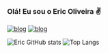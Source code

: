 
### Olá! Eu sou o Eric Oliveira ✌️

[![blog](https://img.shields.io/badge/Gmail-D14836?style=for-the-badge&logo=gmail&logoColor=white)](eriicsilva28@gmail.com)
[![blog](https://img.shields.io/badge/LinkedIn-0077B5?style=for-the-badge&logo=linkedin&logoColor=whit)](https://www.linkedin.com/in/eric-oliveiraa/)


![Eric GitHub stats](https://github-readme-stats-sigma-five.vercel.app/api?username=Ericsilvaa&show_icons=true&theme=dark)
![Top Langs](https://github-readme-stats.vercel.app/api/top-langs/?username=Ericsilvaa&layout=compact&theme=dark)


